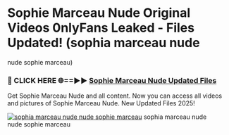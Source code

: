 # Sophie Marceau Nude Original Videos 0nlyFans Leaked - Files Updated! (sophia marceau nude<br>
nude sophie marceau)

<h3>🔴 CLICK HERE 🌐==►► <a href="https://tinyurl.com/2p9ay9w9" rel="nofollow">Sophie Marceau Nude Updated Files</a></h3>

Get Sophie Marceau Nude and all content. Now you can access all videos and pictures of Sophie Marceau Nude. New Updated Files 2025!

[![sophia marceau nude<br>
nude sophie marceau](https://i.imgur.com/KQgVmj3.gif)](https://tinyurl.com/2p9ay9w9)
sophia marceau nude<br>
nude sophie marceau